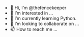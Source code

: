 - 👋 Hi, I’m @thefencekeeper
- 👀 I’m interested in ...
- 🌱 I’m currently learning Python.
- 💞️ I’m looking to collaborate on ...
- 📫 How to reach me ...

<!---
thefencekeeper/thefencekeeper is a ✨ special ✨ repository because its `README.md` (this file) appears on your GitHub profile.
You can click the Preview link to take a look at your changes.
--->
